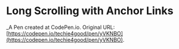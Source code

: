 # Long Scrolling with Anchor Links
 _A Pen created at CodePen.io. Original URL: [https://codepen.io/techie4good/pen/yVKNBO](https://codepen.io/techie4good/pen/yVKNBO).

 